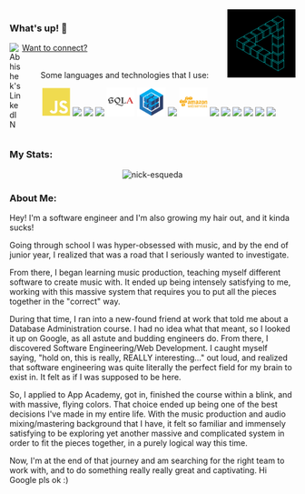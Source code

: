 <img align="right" alt="GIF" src="https://github.com/nick-esqueda/nick-esqueda/blob/main/Ry6p.gif" width="120" height="120" />

### What's up! 👋

<a href="https://www.linkedin.com/in/nick-esqueda/">
  <img align="left" alt="Abhishek's LinkedIN" width="22px" src="https://raw.githubusercontent.com/peterthehan/peterthehan/master/assets/linkedin.svg" />
  Want to connect?
</a>
  
<br>  
<br>

<p align="center">Some languages and technologies that I use:</p>
<p align="center">
  
  <img src="https://github.com/devicons/devicon/blob/master/icons/javascript/javascript-plain.svg" style="width:50px;" />
  <img src="https://cdn.jsdelivr.net/gh/devicons/devicon/icons/python/python-original-wordmark.svg" style="width:50px;" />
  <img src="https://cdn.jsdelivr.net/gh/devicons/devicon/icons/react/react-original-wordmark.svg" style="width:50px;" />
  <img src="https://cdn.jsdelivr.net/gh/devicons/devicon/icons/redux/redux-original.svg" style="width:50px;" />
  <img src="https://github.com/devicons/devicon/blob/master/icons/sqlalchemy/sqlalchemy-original.svg" style="width:50px;" />
  <img src="https://github.com/devicons/devicon/blob/master/icons/sequelize/sequelize-original.svg" style="width:50px;" />
  <img src="https://cdn.jsdelivr.net/gh/devicons/devicon/icons/postgresql/postgresql-original-wordmark.svg" style="width:50px;" />
  <img src="https://github.com/devicons/devicon/blob/master/icons/amazonwebservices/amazonwebservices-plain-wordmark.svg" style="width:50px;" />
  <img src="https://cdn.jsdelivr.net/gh/devicons/devicon/icons/html5/html5-plain-wordmark.svg" style="width:50px;" />
  <img src="https://cdn.jsdelivr.net/gh/devicons/devicon/icons/css3/css3-plain-wordmark.svg" style="width:50px;" />
  <img src="https://cdn.jsdelivr.net/gh/devicons/devicon/icons/git/git-original.svg" style="width:50px;" />
  <img src="https://cdn.jsdelivr.net/gh/devicons/devicon/icons/vscode/vscode-original-wordmark.svg" style="width:50px;" />
  <img src="https://cdn.jsdelivr.net/gh/devicons/devicon/icons/heroku/heroku-plain-wordmark.svg" style="width:50px;" />
  <img src="https://cdn.jsdelivr.net/gh/devicons/devicon/icons/docker/docker-plain-wordmark.svg" style="width:50px;" />
</p>

<br>  


### My Stats:
  

<p align="center"><img src="https://github-readme-stats.vercel.app/api?username=nick-esqueda&show_icons=true&theme=tokyonight" alt="nick-esqueda" /></p>

  
### About Me:
Hey! I'm a software engineer and I'm also growing my hair out, and it kinda sucks!

Going through school I was hyper-obsessed with music, and by the end of junior year, I realized that was a road that I seriously wanted to investigate.

From there, I began learning music production, teaching myself different software to create music with. It ended up being intensely satisfying to me, working with this massive system that requires you to put all the pieces together in the "correct" way.

During that time, I ran into a new-found friend at work that told me about a Database Administration course. I had no idea what that meant, so I looked it up on Google, as all astute and budding engineers do. From there, I discovered Software Engineering/Web Development. I caught myself saying, "hold on, this is really, REALLY interesting..." out loud, and realized that software engineering was quite literally the perfect field for my brain to exist in. It felt as if I was supposed to be here.

So, I applied to App Academy, got in, finished the course within a blink, and with massive, flying colors. That choice ended up being one of the best decisions I've made in my entire life. With the music production and audio mixing/mastering background that I have, it felt so familiar and immensely satisfying to be exploring yet another massive and complicated system in order to fit the pieces together, in a purely logical way this time.

Now, I'm at the end of that journey and am searching for the right team to work with, and to do something really really great and captivating. Hi Google pls ok :)

  
